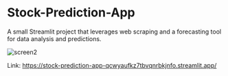 # Stock-Prediction-App
A small Streamlit project that leverages web scraping and a forecasting tool for data analysis and predictions.

![screen2](https://github.com/user-attachments/assets/e38f82d6-ebde-44a1-a74f-0695207d70c7)

Link: https://stock-prediction-app-qcwyaufkz7tbvqnrbkjnfo.streamlit.app/
